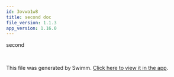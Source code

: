 ```yaml
---
id: 3ovwa1w8
title: second doc
file_version: 1.1.3
app_version: 1.16.0
---
```


second

<br/>

This file was generated by Swimm. [Click here to view it in the app](https://swimm-web-app.web.app/repos/Z2l0aHViJTNBJTNBZWNvbW0lM0ElM0Ftb3NoaWtzd2ltbQ==/docs/3ovwa1w8).
